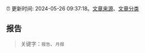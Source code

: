 :alarm_clock: 更新时间: 2024-05-26 09:37:18。[文章来源](/README.md)、[文章分类](/TAGS.md)

## 报告


> 关键字：`报告`、`月报`



